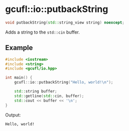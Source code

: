 # gcufl::io::putbackString
```cpp
void putbackString(std::string_view string) noexcept;
```
Adds a string to the `std::cin` buffer.
## Example
```cpp
#include <iostream>
#include <string>
#include <gcufl/io.hpp>

int main() {
	gcufl::io::putbackString("Hello, world!\n");

	std::string buffer;
	std::getline(std::cin, buffer);
	std::cout << buffer << '\n';
}
```
Output:
```
Hello, world!
```
